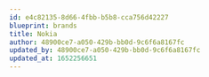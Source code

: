 ```yaml
---
id: e4c82135-8d66-4fbb-b5b8-cca756d42227
blueprint: brands
title: Nokia
author: 48900ce7-a050-429b-bb0d-9c6f6a8167fc
updated_by: 48900ce7-a050-429b-bb0d-9c6f6a8167fc
updated_at: 1652256651
---
```

